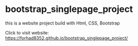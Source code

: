 # bootstrap_singlepage_project
this is a website project build with Html, CSS, Bootstrap

Click to visit website:  https://forhad8352.github.io/bootstrap_singlepage_project/
